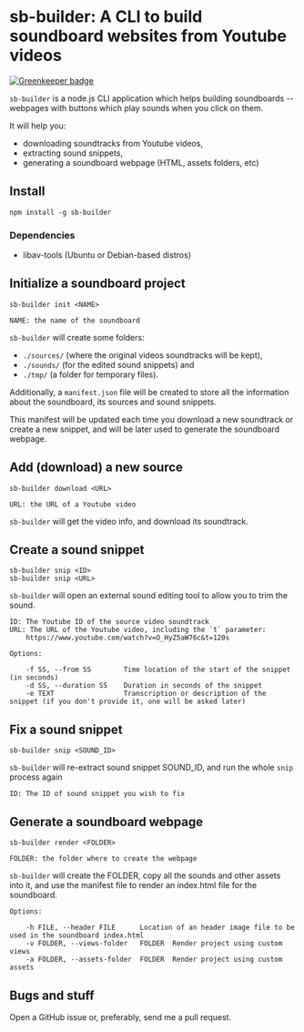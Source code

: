 # sb-builder: A CLI to build soundboard websites from Youtube videos

[![Greenkeeper badge](https://badges.greenkeeper.io/andrefs/node-sb-builder.svg)](https://greenkeeper.io/)

`sb-builder` is a node.js CLI application which helps building soundboards -- webpages with buttons which play sounds when you click on them.

It will help you:

* downloading soundtracks from Youtube videos,
* extracting sound snippets,
* generating a soundboard webpage (HTML, assets folders, etc)


## Install

    npm install -g sb-builder

### Dependencies

* libav-tools (Ubuntu or Debian-based distros)

## Initialize a soundboard project

    sb-builder init <NAME>

    NAME: the name of the soundboard


`sb-builder` will create some folders:

* `./sources/` (where the original videos soundtracks will be kept),
* `./sounds/` (for the edited sound snippets) and
* `./tmp/` (a folder for temporary files).

Additionally, a `manifest.json` file will be created to store all the information about the soundboard, its sources and sound snippets.

This manifest will be updated each time you download a new soundtrack or create a new snippet, and will be later used to generate the soundboard webpage.

## Add (download) a new source

    sb-builder download <URL>

    URL: the URL of a Youtube video

`sb-builder` will get the video info, and download its soundtrack.

## Create a sound snippet

    sb-builder snip <ID>
    sb-builder snip <URL>

`sb-builder` will open an external sound editing tool to allow you to trim the sound.

    ID: The Youtube ID of the source video soundtrack
    URL: The URL of the Youtube video, including the `t` parameter:
        https://www.youtube.com/watch?v=O_HyZ5aW76c&t=120s

    Options:

        -f SS, --from SS        Time location of the start of the snippet (in seconds)
        -d SS, --duration SS    Duration in seconds of the snippet
        -e TEXT                 Transcription or description of the snippet (if you don't provide it, one will be asked later)

## Fix a sound snippet

    sb-builder snip <SOUND_ID>

`sb-builder` will re-extract sound snippet SOUND\_ID, and run the whole `snip` process again

    ID: The ID of sound snippet you wish to fix


## Generate a soundboard webpage

    sb-builder render <FOLDER>

    FOLDER: the folder where to create the webpage

`sb-builder` will create the FOLDER, copy all the sounds and other assets into it, and use the manifest file to render an index.html file for the soundboard.

    Options:

        -h FILE, --header FILE      Location of an header image file to be used in the soundboard index.html
        -v FOLDER, --views-folder   FOLDER  Render project using custom views
        -a FOLDER, --assets-folder  FOLDER  Render project using custom assets

##

## Bugs and stuff

Open a GitHub issue or, preferably, send me a pull request.
